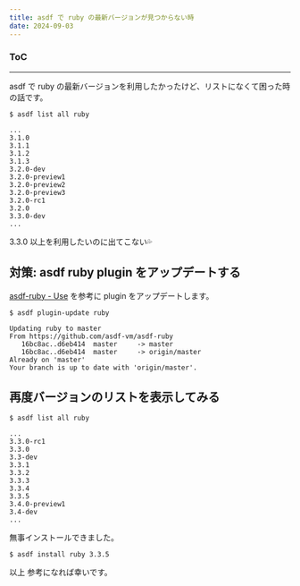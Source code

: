 ```yaml
---
title: asdf で ruby の最新バージョンが見つからない時
date: 2024-09-03
---
```


<div class="toc">
<div class="toc-content">
<h3 class="menu-label">ToC</h3>
<!-- toc -->
</div>
</div>

---

asdf で ruby の最新バージョンを利用したかったけど、リストになくて困った時の話です。

```console
$ asdf list all ruby

...
3.1.0
3.1.1
3.1.2
3.1.3
3.2.0-dev
3.2.0-preview1
3.2.0-preview2
3.2.0-preview3
3.2.0-rc1
3.2.0
3.3.0-dev
...
```

3.3.0 以上を利用したいのに出てこない💦

<!-- more -->

## 対策: asdf ruby plugin をアップデートする


[asdf-ruby - Use](https://github.com/asdf-vm/asdf-ruby?tab=readme-ov-file#use) を参考に
plugin をアップデートします。

```console
$ asdf plugin-update ruby

Updating ruby to master
From https://github.com/asdf-vm/asdf-ruby
   16bc8ac..d6eb414  master     -> master
   16bc8ac..d6eb414  master     -> origin/master
Already on 'master'
Your branch is up to date with 'origin/master'.
```

## 再度バージョンのリストを表示してみる

```console
$ asdf list all ruby

...
3.3.0-rc1
3.3.0
3.3-dev
3.3.1
3.3.2
3.3.3
3.3.4
3.3.5
3.4.0-preview1
3.4-dev
...
```

無事インストールできました。

```console
$ asdf install ruby 3.3.5
```

以上
参考になれば幸いです。
